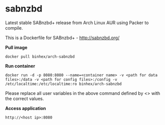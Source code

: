 sabnzbd
=======

Latest stable SABnzbd+ release from Arch Linux AUR using Packer to compile.

This is a Dockerfile for SABnzbd+ - http://sabnzbd.org/

**Pull image**

```
docker pull binhex/arch-sabnzbd
```

**Run container**

```
docker run -d -p 8080:8080 --name=<container name> -v <path for data files>:/data -v <path for config files>:/config -v /etc/localtime:/etc/localtime:ro binhex/arch-sabnzbd
```

Please replace all user variables in the above command defined by <> with the correct values.

**Access application**

```
http://<host ip>:8080
```
